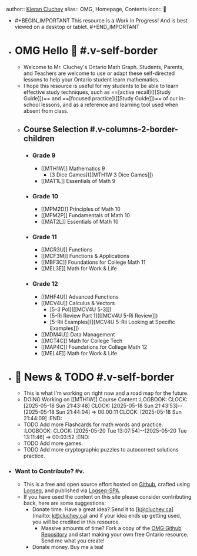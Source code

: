 author::  [Kieran Cluchey](https://k.cluchey.ca)
alias:: OMG, Homepage, Contents
icon:: 🍎

- #+BEGIN_IMPORTANT
  This resource is a Work in Progress! And is best viewed on a desktop or tablet.
  #+END_IMPORTANT
- # OMG Hello 👋 #.v-self-border
	- Welcome to Mr. Cluchey's Ontario Math Graph. Students, Parents, and Teachers are welcome to use or adapt these self-directed lessons to help your Ontario student learn mathematics.
	- I hope this resource is useful for my students to be able to learn effective study techniques, such as ==[active recall]([[Study Guide]])== and ==[focused practice]([[Study Guide]])== of our in-school lessons, and as a reference and learning tool used when absent from class.
	- ## Course Selection #.v-columns-2-border-children
		- ### Grade 9
			- [[MTH1W]] Mathematics 9
				- [3 Dice Games]([[MTH1W 3 Dice Games]])
			- [[MAT1L]] Essentials of Math 9
		- ### Grade 10
			- [[MPM2D]] Principles of Math 10
			- [[MFM2P]] Fundamentals of Math 10
			- [[MAT2L]] Essentials of Math 10
		- ### Grade 11
			- [[MCR3U]] Functions
			- [[MCF3M]] Functions & Applications
			- [[MBF3C]] Foundations for College Math 11
			- [[MEL3E]] Math for Work & Life
		- ### Grade 12
			- [[MHF4U]] Advanced Functions
			- [[MCV4U]] Calculus & Vectors
				- [5-3 PoI]([[MCV4U 5-3]])
				- [5-Ri Review Part 1]([[MCV4U 5-Ri Review]])
				- [5-Rii Examples]([[MCV4U 5-Rii Looking at Specific Examples]])
			- [[MDM4U]] Data Management
			- [[MCT4C]] Math for College Tech
			- [[MAP4C]] Foundations for College Math 12
			- [[MEL4E]] Math for Work & Life
- # 📰 News & TODO #.v-self-border
	- This is what I'm working on right now and a road map for the future.
	- DOING Working on [[MTH1W]] Course Content
	  :LOGBOOK:
	  CLOCK: [2025-05-18 Sun 21:43:48]
	  CLOCK: [2025-05-18 Sun 21:43:53]--[2025-05-18 Sun 21:44:04] =>  00:00:11
	  CLOCK: [2025-05-18 Sun 21:44:09]
	  :END:
	- TODO Add more Flashcards for math words and practice.
	  :LOGBOOK:
	  CLOCK: [2025-05-20 Tue 13:07:54]--[2025-05-20 Tue 13:11:46] =>  00:03:52
	  :END:
	- TODO Add more games.
	- TODO Add more cryptographic puzzles to autocorrect solutions practice.
- ### Want to Contribute? #v.
	- This is a free and open source effort hosted on [Github](https://github.com/kluchey/OMG), crafted using [Logseq](https://logseq.com/), and published via [Logseq-SPA](https://github.com/logseq/publish-spa).
	- If you have used the content on this site please consider contributing back, here are some suggestions:
		- Donate time. Have a great idea? Send it to [k@cluchey.ca](mailto: k@cluchey.ca) and if your idea ends up getting used, you will be credited in this resource.
			- Massive amounts of time? Fork a copy of the [OMG Github Repository](https://github.com/kluchey/OMG) and start making your own free Ontario resource. Send me what you create!
		- Donate money. Buy me a tea!